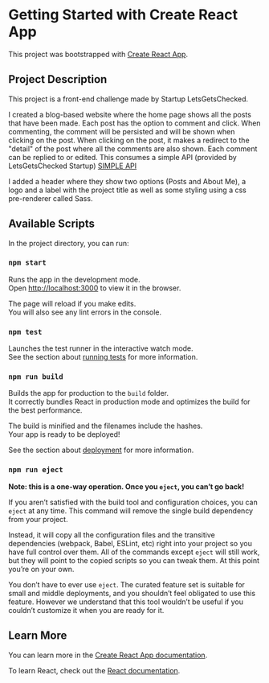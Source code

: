 # Getting Started with Create React App

This project was bootstrapped with [Create React App](https://github.com/facebook/create-react-app).

## Project Description

This project is a front-end challenge made by Startup LetsGetsChecked.

I created a blog-based website where the home page shows all the posts that have been made. Each post has the option to comment and click.
When commenting, the comment will be persisted and will be shown when clicking on the post. When clicking on the post, it makes a redirect to the "detail" of the post where all the comments are also shown.
Each comment can be replied to or edited. This consumes a simple API (provided by LetsGetsChecked Startup) [SIMPLE API](https://github.com/LetsGetChecked/developer-challenge-api)

I added a header where they show two options (Posts and About Me), a logo and a label with the project title as well as some styling using a css pre-renderer called Sass.

## Available Scripts

In the project directory, you can run:

### `npm start`

Runs the app in the development mode.\
Open [http://localhost:3000](http://localhost:3000) to view it in the browser.

The page will reload if you make edits.\
You will also see any lint errors in the console.

### `npm test`

Launches the test runner in the interactive watch mode.\
See the section about [running tests](https://facebook.github.io/create-react-app/docs/running-tests) for more information.

### `npm run build`

Builds the app for production to the `build` folder.\
It correctly bundles React in production mode and optimizes the build for the best performance.

The build is minified and the filenames include the hashes.\
Your app is ready to be deployed!

See the section about [deployment](https://facebook.github.io/create-react-app/docs/deployment) for more information.

### `npm run eject`

**Note: this is a one-way operation. Once you `eject`, you can’t go back!**

If you aren’t satisfied with the build tool and configuration choices, you can `eject` at any time. This command will remove the single build dependency from your project.

Instead, it will copy all the configuration files and the transitive dependencies (webpack, Babel, ESLint, etc) right into your project so you have full control over them. All of the commands except `eject` will still work, but they will point to the copied scripts so you can tweak them. At this point you’re on your own.

You don’t have to ever use `eject`. The curated feature set is suitable for small and middle deployments, and you shouldn’t feel obligated to use this feature. However we understand that this tool wouldn’t be useful if you couldn’t customize it when you are ready for it.

## Learn More

You can learn more in the [Create React App documentation](https://facebook.github.io/create-react-app/docs/getting-started).

To learn React, check out the [React documentation](https://reactjs.org/).
